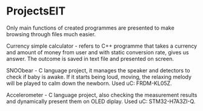 # ProjectsEIT

Only main functions of created programmes are presented to make browsing through files much easier.

Currency simple calculator - refers to C++ programme that takes a currency and amount of money from user and with static conversion rate, gives us answer. The outcome is saved in text file and presented on screen. 

SNOObear - C language project, it manages the speaker and detectors to check if baby is awake. If it starts being loud, moving, the relaxing melody will be played to calm down the newborn. Used uC: FRDM-KL05Z.


Accelerometer - C language project, also checking the measurement results and dynamically present them on OLED diplay. Used uC: STM32-H7A3ZI-Q.
